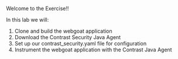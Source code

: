 Welcome to the Exercise!!

In this lab we will:

1. Clone and build the webgoat application
2. Download the Contrast Security Java Agent
2. Set up our contrast_security.yaml file for configuration
4. Instrument the webgoat application with the Contrast Java Agent

